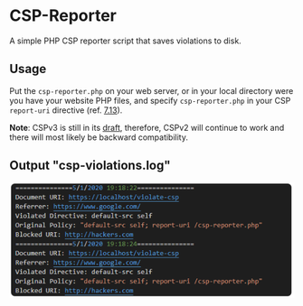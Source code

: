 # CSP-Reporter
A simple PHP CSP reporter script that saves violations to disk.

## Usage
Put the `csp-reporter.php` on your web server, or in your local directory were you have your website PHP files, and specify `csp-reporter.php` in your CSP `report-uri` directive (ref. [7.13](https://www.w3.org/TR/CSP2/#directive-report-uri)).

**Note**: CSPv3 is still in its [draft](https://w3c.github.io/reporting/), therefore, CSPv2 will continue to work and there will most likely be backward compatibility.

## Output "csp-violations.log"
<img src="csp-report.png" />
